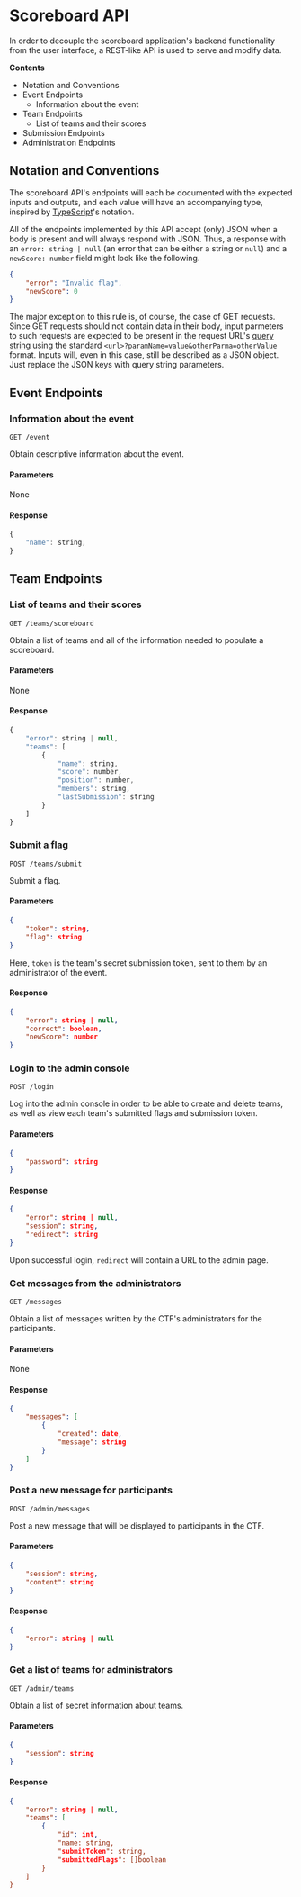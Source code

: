 # Scoreboard API

In order to decouple the scoreboard application's backend functionality from the user interface, a
REST-like API is used to serve and modify data.

**Contents**

* Notation and Conventions
* Event Endpoints
  * Information about the event
* Team Endpoints
  * List of teams and their scores
* Submission Endpoints
* Administration Endpoints


## Notation and Conventions

The scoreboard API's endpoints will each be documented with the expected inputs and outputs, and
each value will have an accompanying type, inspired by
[TypeScript](https://www.typescriptlang.org/docs/home.html#toc-handbook)'s notation.

All of the endpoints implemented by this API accept (only) JSON when a body is present and will always
respond with JSON. Thus, a response with an `error: string | null` (an error that can be either
a string or `null`) and a `newScore: number` field might look like the following.

```json
{
    "error": "Invalid flag",
    "newScore": 0
}
```

The major exception to this rule is, of course, the case of GET requests. Since GET requests should
not contain data in their body, input parmeters to such requests are expected to be present in the
request URL's [query string](https://en.wikipedia.org/wiki/Query_string) using the standard
`<url>?paramName=value&otherParma=otherValue` format. Inputs will, even in this case, still be
described as a JSON object. Just replace the JSON keys with query string parameters.

## Event Endpoints

### Information about the event

    GET /event

Obtain descriptive information about the event.

#### Parameters

None

#### Response

```js
{
    "name": string,
}
```

## Team Endpoints

### List of teams and their scores

    GET /teams/scoreboard

Obtain a list of teams and all of the information needed to populate a scoreboard.

#### Parameters

None

#### Response

```js
{
    "error": string | null,
    "teams": [
        {
            "name": string,
            "score": number,
            "position": number,
            "members": string,
            "lastSubmission": string
        }
    ]
}
```
### Submit a flag

    POST /teams/submit

Submit a flag.

#### Parameters

```json
{
    "token": string,
    "flag": string
}
```

Here, `token` is the team's secret submission token, sent to them by an administrator of the event.

#### Response

```json
{
    "error": string | null,
    "correct": boolean,
    "newScore": number
}
```

### Login to the admin console

    POST /login

Log into the admin console in order to be able to create and delete teams, as well as view each
team's submitted flags and submission token.

#### Parameters

```json
{
    "password": string
}
```
#### Response

```json
{
    "error": string | null,
    "session": string,
    "redirect": string
}
```

Upon successful login, `redirect` will contain a URL to the admin page.

### Get messages from the administrators

    GET /messages

Obtain a list of messages written by the CTF's administrators for the participants.

#### Parameters

None

#### Response

```json
{
    "messages": [
        {
            "created": date,
            "message": string
        }
    ]
}
```

### Post a new message for participants

    POST /admin/messages

Post a new message that will be displayed to participants in the CTF.

#### Parameters

```json
{
    "session": string,
    "content": string
}
```

#### Response

```json
{
    "error": string | null
}
```

### Get a list of teams for administrators

    GET /admin/teams

Obtain a list of secret information about teams.

#### Parameters

```json
{
    "session": string
}
```

#### Response

```json
{
    "error": string | null,
    "teams": [
        {
            "id": int,
            "name: string,
            "submitToken": string,
            "submittedFlags": []boolean
        }
    ]
}
```

